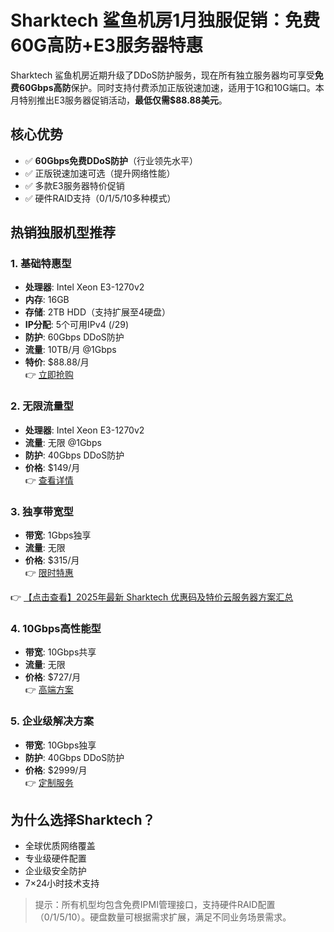 # Sharktech 鲨鱼机房1月独服促销：免费60G高防+E3服务器特惠

Sharktech 鲨鱼机房近期升级了DDoS防护服务，现在所有独立服务器均可享受**免费60Gbps高防**保护。同时支持付费添加正版锐速加速，适用于1G和10G端口。本月特别推出E3服务器促销活动，**最低仅需$88.88美元**。

## 核心优势
- ✅ **60Gbps免费DDoS防护**（行业领先水平）
- ✅ 正版锐速加速可选（提升网络性能）
- ✅ 多款E3服务器特价促销
- ✅ 硬件RAID支持（0/1/5/10多种模式）

## 热销独服机型推荐

### 1. 基础特惠型
- **处理器**: Intel Xeon E3-1270v2
- **内存**: 16GB
- **存储**: 2TB HDD（支持扩展至4硬盘）
- **IP分配**: 5个可用IPv4 (/29)
- **防护**: 60Gbps DDoS防护
- **流量**: 10TB/月 @1Gbps
- **特价**: $88.88/月  
👉 [立即抢购](https://bit.ly/Sharktech)

### 2. 无限流量型
- **处理器**: Intel Xeon E3-1270v2
- **流量**: 无限 @1Gbps
- **防护**: 40Gbps DDoS防护
- **价格**: $149/月  
👉 [查看详情](https://bit.ly/Sharktech)

### 3. 独享带宽型
- **带宽**: 1Gbps独享
- **流量**: 无限
- **价格**: $315/月  
👉 [限时特惠](https://bit.ly/Sharktech)

👉 [【点击查看】2025年最新 Sharktech 优惠码及特价云服务器方案汇总](https://bit.ly/Sharktech)

### 4. 10Gbps高性能型
- **带宽**: 10Gbps共享
- **流量**: 无限
- **价格**: $727/月  
👉 [高端方案](https://bit.ly/Sharktech)

### 5. 企业级解决方案
- **带宽**: 10Gbps独享
- **防护**: 40Gbps DDoS防护
- **价格**: $2999/月  
👉 [定制服务](https://bit.ly/Sharktech)

## 为什么选择Sharktech？
- 全球优质网络覆盖
- 专业级硬件配置
- 企业级安全防护
- 7×24小时技术支持

> 提示：所有机型均包含免费IPMI管理接口，支持硬件RAID配置（0/1/5/10）。硬盘数量可根据需求扩展，满足不同业务场景需求。